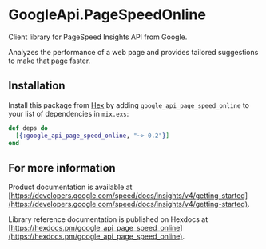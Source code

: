 # GoogleApi.PageSpeedOnline

Client library for PageSpeed Insights API from Google.

Analyzes the performance of a web page and provides tailored suggestions to make that page faster.

## Installation

Install this package from [Hex](https://hex.pm) by adding
`google_api_page_speed_online` to your list of dependencies in `mix.exs`:

```elixir
def deps do
  [{:google_api_page_speed_online, "~> 0.2"}]
end
```

## For more information

Product documentation is available at [https://developers.google.com/speed/docs/insights/v4/getting-started](https://developers.google.com/speed/docs/insights/v4/getting-started).

Library reference documentation is published on Hexdocs at
[https://hexdocs.pm/google_api_page_speed_online](https://hexdocs.pm/google_api_page_speed_online).
